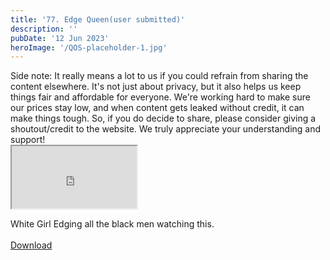 ```yaml
---
title: '77. Edge Queen(user submitted)'
description: ''
pubDate: '12 Jun 2023'
heroImage: '/QOS-placeholder-1.jpg'
---
```

<div class="video_paragraph_header"> Side note: It really means a lot to us if you could refrain from sharing the content elsewhere. It's not just about privacy, but it also helps us keep things fair and affordable for everyone. We're working hard to make sure our prices stay low, and when content gets leaked without credit, it can make things tough. So, if you do decide to share, please consider giving a shoutout/credit to the website. We truly appreciate your understanding and support!</div>

<iframe src="https://drive.google.com/file/d/1d-Ph6SiyzvDvC03gbHFLSxeCG-MROdod/preview" width="200" height="100" allow="autoplay" allowfullscreen="allowfullscreen"></iframe>

White Girl Edging all the black men watching this.
<br>
<br>
<a class="read_more" href="https://drive.google.com/file/d/1d-Ph6SiyzvDvC03gbHFLSxeCG-MROdod/view?usp=sharing">Download</a>